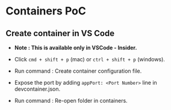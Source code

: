# Containers PoC

## Create container in VS Code

* **Note : This is available only in VSCode - Insider.**

* Click `cmd + shift + p` (mac) or `ctrl + shift + p` (windows).

* Run command :  Create container configuration file.

* Expose the port by adding `appPort: <Port Number>` line in devcontainer.json.

* Run command : Re-open folder in containers.